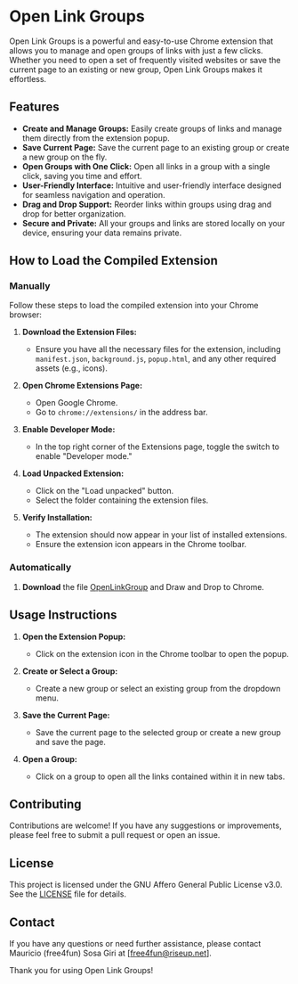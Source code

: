   # Open Link Groups

  Open Link Groups is a powerful and easy-to-use Chrome extension that allows you to manage and open groups of links with just a few clicks. Whether you need to open a set of frequently visited websites or save the current page to an existing or new group, Open Link Groups makes it effortless.

  ## Features
  - **Create and Manage Groups:** Easily create groups of links and manage them directly from the extension popup.
  - **Save Current Page:** Save the current page to an existing group or create a new group on the fly.
  - **Open Groups with One Click:** Open all links in a group with a single click, saving you time and effort.
  - **User-Friendly Interface:** Intuitive and user-friendly interface designed for seamless navigation and operation.
  - **Drag and Drop Support:** Reorder links within groups using drag and drop for better organization.
  - **Secure and Private:** All your groups and links are stored locally on your device, ensuring your data remains private.

  ## How to Load the Compiled Extension
  ### Manually
  Follow these steps to load the compiled extension into your Chrome browser:

  1. **Download the Extension Files:**
     - Ensure you have all the necessary files for the extension, including `manifest.json`, `background.js`, `popup.html`, and any other required assets (e.g., icons).

  2. **Open Chrome Extensions Page:**
     - Open Google Chrome.
     - Go to `chrome://extensions/` in the address bar.

  3. **Enable Developer Mode:**
     - In the top right corner of the Extensions page, toggle the switch to enable "Developer mode."

  4. **Load Unpacked Extension:**
     - Click on the "Load unpacked" button.
     - Select the folder containing the extension files.

  5. **Verify Installation:**
     - The extension should now appear in your list of installed extensions.
     - Ensure the extension icon appears in the Chrome toolbar.

  ### Automatically
  1. **Download** the file [OpenLinkGroup](OpenLinkGroup.crx) and Draw and Drop to Chrome.

  ## Usage Instructions

  1. **Open the Extension Popup:**
     - Click on the extension icon in the Chrome toolbar to open the popup.

  2. **Create or Select a Group:**
     - Create a new group or select an existing group from the dropdown menu.

  3. **Save the Current Page:**
     - Save the current page to the selected group or create a new group and save the page.

  4. **Open a Group:**
     - Click on a group to open all the links contained within it in new tabs.

  ## Contributing

  Contributions are welcome! If you have any suggestions or improvements, please feel free to submit a pull request or open an issue.

  ## License

  This project is licensed under the GNU Affero General Public License v3.0. See the [LICENSE](LICENSE) file for details.

  ## Contact

  If you have any questions or need further assistance, please contact Mauricio (free4fun) Sosa Giri at [free4fun@riseup.net].

  Thank you for using Open Link Groups!
